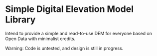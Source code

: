 # Simple Digital Elevation Model Library

Intend to provide a simple and read-to-use DEM for everyone based on Open Data with minimalist credits.

Warning: Code is untested, and design is still in progress.